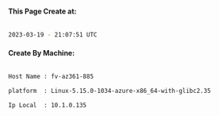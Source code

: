 
   
#### This Page Create at:

```bash

2023-03-19 - 21:07:51 UTC

```

#### Create By Machine:

```bash

Host Name : fv-az361-885

platform  : Linux-5.15.0-1034-azure-x86_64-with-glibc2.35

Ip Local  : 10.1.0.135

```

